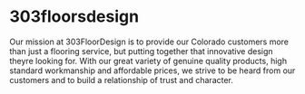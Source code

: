 # 303floorsdesign
Our mission at 303FloorDesign is to provide our Colorado customers more than just a flooring service, but putting together that innovative design theyre looking for. With our great variety of genuine quality products, high standard workmanship and affordable prices, we strive to be heard from our customers and to build a relationship of trust and character.
